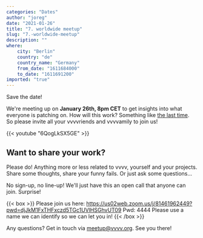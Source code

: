 ```yaml
---
categories: "Dates"
author: "joreg"
date: "2021-01-26"
title: "7. worldwide meetup"
slug: "7.-worldwide-meetup"
description: ""
where: 
    city: "Berlin"
    country: "de"
    country_name: "Germany"
    from_date: "1611684000"
    to_date: "1611691200"
imported: "true"
---
```



Save the date!

We're meeting up on **January 26th, 8pm CET** to get insights into what everyone is patching on. How will this work? Something like [the last time](https://youtu.be/LzqaoN7QCSg). So please invite all your vvvvriends and vvvvamily to join us! 

{{< youtube "6QogLkSX5GE" >}}

## Want to share your work?
Please do! Anything more or less related to vvvv, yourself and your projects. Share some thoughts, share your funny fails. Or just ask some questions...

No sign-up, no line-up! We'll just have this an open call that anyone can join. Surprise! 

{{< box >}}
Please join us here: https://us02web.zoom.us/j/81461962449?pwd=djJkM1FxTHFxczd5TGc1UVlHSGhvUT09
Pwd: 4444
Please use a name we can identify so we can let you in!{{< /box >}}

Any questions? Get in touch via meetup@vvvv.org. See you there!



